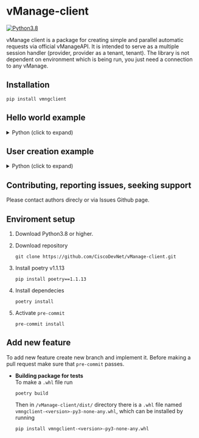 # vManage-client
[![Python3.8](https://img.shields.io/static/v1?label=Python&logo=Python&color=3776AB&message=3.8)](https://www.python.org/)

vManage client is a package for creating simple and parallel automatic requests via official vManageAPI. It is intended to serve as a multiple session handler (provider, provider as a tenant, tenant). The library is not dependent on environment which is being run, you just need a connection to any vManage.

## Installation
```console
pip install vmngclient
```

## Hello world example

<details>
    <summary>Python (click to expand)</summary>

```Python
from vmngclient.session import create_vManageSession


base_url = "sandbox-sdwan-2.cisco.com/"
username = "devnetuser"
password = "RG!_Yw919_83"
session = create_vManageSession(url=base_url, username=username, password=password)


>>> "Logged as devnetuser. The session type is SessionType.TENANT"
>>> {'title': 'Cisco vManage', 'version': '20.4.2.1', 'applicationVersion': '20.4R-vbamboo-16-Dec-2021 19:07:17 PST', 'applicationServer': 'vmanage', 'copyright': 'Copyright (c) 2022, Cisco. All rights reserved.', 'time': '2022-12-01 13:45:44', 'timeZone': 'UTC', 'logo': '/dataservice/client/logo.png'}
```
</details>


## User creation example

<details>
    <summary>Python (click to expand)</summary>

```Python
from vmngclient.api.administration import UserAlreadyExistsError, UserApi
from vmngclient.dataclasses import User
from vmngclient.session import Session

user_api = UserApi(provider_session)

test_user = User(
    group=["basic"],
    description="Demo User",
    username="demouser",
    password="password",
    locale="en_US",
    resource_group="global"
)

try:
    user_api.create_user(test_user)
except UserAlreadyExistsError as error:
    print(f"User {username} already exists.")

print(user_api.get_all_users())
```
</details>


## Contributing, reporting issues, seeking support
Please contact authors direcly or via Issues Github page.

## **Enviroment setup**
1. Download Python3.8 or higher.
2. Download repository
    ```
    git clone https://github.com/CiscoDevNet/vManage-client.git
    ```
3. Install poetry v1.1.13

    ```
    pip install poetry==1.1.13
    ```
4. Install dependecies 
    ```
    poetry install
    ```
5. Activate `pre-commit`
    ```
    pre-commit install
    ```

## **Add new feature**
To add new feature create new branch and implement it. Before making a pull request make sure that `pre-commit` passes.
- **Building package for tests**\
    To make a `.whl` file run
    ```
    poetry build
    ```
    Then in `/vManage-client/dist/` directory there is a `.whl` file named `vmngclient-<version>-py3-none-any.whl`, which can be installed by running
    ```
    pip install vmngclient-<version>-py3-none-any.whl
    ```